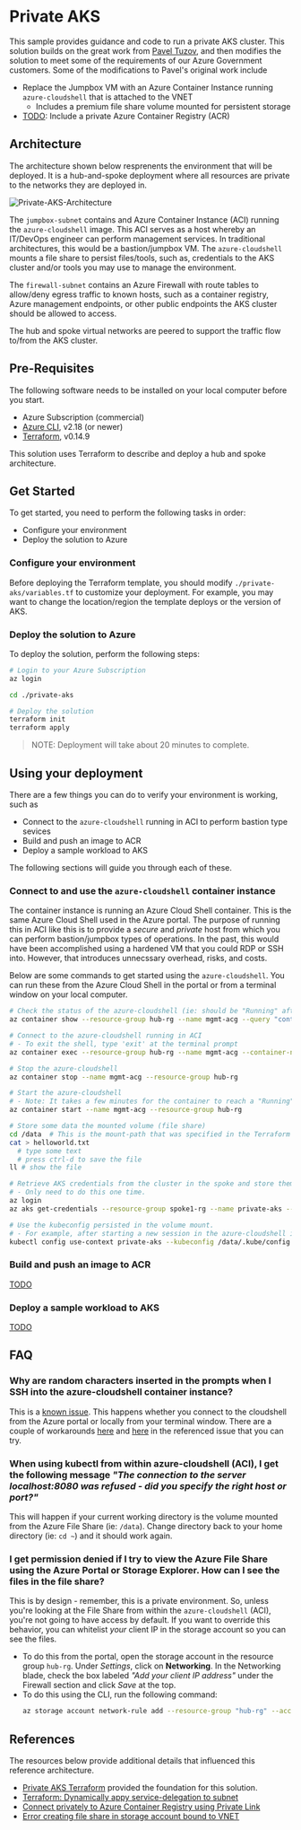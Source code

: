 # Private AKS

This sample provides guidance and code to run a private AKS cluster.  This solution builds on the great work from [Pavel Tuzov](https://github.com/patuzov/terraform-private-aks), and then modifies the solution to meet some of the requirements of our Azure Government customers.  Some of the modifications to Pavel's original work include
- Replace the Jumpbox VM with an Azure Container Instance running `azure-cloudshell` that is attached to the VNET
  - Includes a premium file share volume mounted for persistent storage
- [TODO](https://github.com/microsoft/federal-app-innovation/issues/37): Include a private Azure Container Registry (ACR)

## Architecture

The architecture shown below resprenents the environment that will be deployed.  It is a hub-and-spoke deployment where all resources are private to the networks they are deployed in.

![Private-AKS-Architecture](/assets/private-aks-arch.png)

The `jumpbox-subnet` contains and Azure Container Instance (ACI) running the `azure-cloudshell` image.  This ACI serves as a host whereby an IT/DevOps engineer can perform management services.  In traditional architectures, this would be a bastion/jumpbox VM.  The `azure-cloudshell` mounts a file share to persist files/tools, such as, credentials to the AKS cluster and/or tools you may use to manage the environment.

The `firewall-subnet` contains an Azure Firewall with route tables to allow/deny egress traffic to known hosts, such as a container registry, Azure management endpoints, or other public endpoints the AKS cluster should be allowed to access.

The hub and spoke virtual networks are peered to support the traffic flow to/from the AKS cluster.

## Pre-Requisites

The following software needs to be installed on your local computer before you start.

- Azure Subscription (commercial) 
- [Azure CLI](https://docs.microsoft.com/en-us/cli/azure/install-azure-cli), v2.18 (or newer)
- [Terraform](https://learn.hashicorp.com/tutorials/terraform/install-cli), v0.14.9

This solution uses Terraform to describe and deploy a hub and spoke architecture.

## Get Started

To get started, you need to perform the following tasks in order:
- Configure your environment
- Deploy the solution to Azure

### Configure your environment
Before deploying the Terraform template, you should modify `./private-aks/variables.tf` to customize your deployment.  For example, you may want to change the location/region the template deploys or the version of AKS.

### Deploy the solution to Azure
To deploy the solution, perform the following steps:

```bash
# Login to your Azure Subscription
az login

cd ./private-aks

# Deploy the solution
terraform init
terraform apply
```

> NOTE: Deployment will take about 20 minutes to complete.

## Using your deployment
There are a few things you can do to verify your environment is working, such as
- Connect to the `azure-cloudshell` running in ACI to perform bastion type sevices
- Build and push an image to ACR
- Deploy a sample workload to AKS

The following sections will guide you through each of these.

### Connect to and use the `azure-cloudshell` container instance
The container instance is running an Azure Cloud Shell container.  This is the same Azure Cloud Shell used in the Azure portal.  The purpose of running this in ACI like this is to provide a _secure_ and _private_ host from which you can perform bastion/jumpbox types of operations.  In the past, this would have been accomplished using a hardened VM that you could RDP or SSH into.  However, that introduces unnecssary overhead, risks, and costs.

Below are some commands to get started using the `azure-cloudshell`.  You can run these from the Azure Cloud Shell in the portal or from a terminal window on your local computer.

```bash
# Check the status of the azure-cloudshell (ie: should be "Running" after deployment)
az container show --resource-group hub-rg --name mgmt-acg --query "containers[?name=='azure-cloud-shell'].instanceView.currentState.state" --output tsv

# Connect to the azure-cloudshell running in ACI
# - To exit the shell, type 'exit' at the terminal prompt
az container exec --resource-group hub-rg --name mgmt-acg --container-name azure-cloud-shell --exec-command "/bin/sh"

# Stop the azure-cloudshell
az container stop --name mgmt-acg --resource-group hub-rg

# Start the azure-cloudshell
# - Note: It takes a few minutes for the container to reach a "Running" status
az container start --name mgmt-acg --resource-group hub-rg

# Store some data the mounted volume (file share)
cd /data  # This is the mount-path that was specified in the Terraform template.
cat > helloworld.txt
  # type some text
  # press ctrl-d to save the file
ll # show the file

# Retrieve AKS credentials from the cluster in the spoke and store them in the volume mount.
# - Only need to do this one time.
az login
az aks get-credentials --resource-group spoke1-rg --name private-aks --file /data/.kube/config

# Use the kubeconfig persisted in the volume mount.
# - For example, after starting a new session in the azure-cloudshell instance
kubectl config use-context private-aks --kubeconfig /data/.kube/config
```

### Build and push an image to ACR

[TODO](https://github.com/microsoft/federal-app-innovation/issues/37)

### Deploy a sample workload to AKS

[TODO](https://github.com/microsoft/federal-app-innovation/issues/37)

## FAQ

### Why are random characters inserted in the prompts when I SSH into the azure-cloudshell container instance?

This is a [known issue](https://github.com/Azure/azure-cli/issues/6537).  This happens whether you connect to the cloudshell from the Azure portal or locally from your terminal window.  There are a couple of workarounds [here](https://github.com/Azure/azure-cli/issues/6537#issuecomment-442350790) and [here](https://github.com/Azure/azure-cli/issues/6537#issuecomment-448967579) in the referenced issue that you can try.

### When using kubectl from within azure-cloudshell (ACI), I get the following message _"The connection to the server localhost:8080 was refused - did you specify the right host or port?"_

This will happen if your current working directory is the volume mounted from the Azure File Share (ie: `/data`).  Change directory back to your home directory (ie: `cd ~`) and it should work again.  

### I get permission denied if I try to view the Azure File Share using the Azure Portal or Storage Explorer.  How can I see the files in the file share?

This is by design - remember, this is a private environment.  So, unless you're looking at the File Share from within the `azure-cloudshell` (ACI), you're not going to have access by default.  If you want to override this behavior, you can whitelist _your_ client IP in the storage account so you can see the files.

- To do this from the portal, open the storage account in the resource group `hub-rg`.  Under _Settings_, click on **Networking**.  In the Networking blade, check the box labeled _"Add your client IP address"_ under the Firewall section and click _Save_ at the top. 
- To do this using the CLI, run the following command:
  ```bash
  az storage account network-rule add --resource-group "hub-rg" --account-name "[your storage account name]" --ip-address "[your IP address]"
  ```
  
## References

The resources below provide additional details that influenced this reference architecture.
- [Private AKS Terraform](https://github.com/patuzov/terraform-private-aks) provided the foundation for this solution.
- [Terraform: Dynamically appy service-delegation to subnet](https://discuss.hashicorp.com/t/dynamic-block-used-together-with-count/9329)
- [Connect privately to Azure Container Registry using Private Link](https://docs.microsoft.com/en-us/azure/container-registry/container-registry-private-link)
- [Error creating file share in storage account bound to VNET](https://github.com/terraform-providers/terraform-provider-azurerm/issues/1764)
